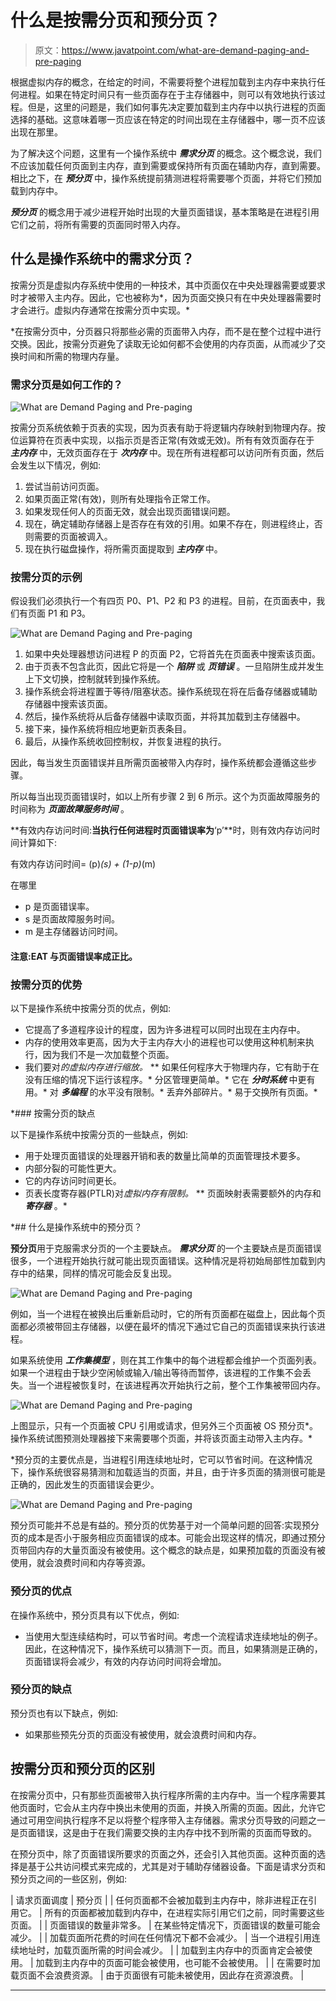 # 什么是按需分页和预分页？

> 原文：<https://www.javatpoint.com/what-are-demand-paging-and-pre-paging>

根据虚拟内存的概念，在给定的时间，不需要将整个进程加载到主内存中来执行任何进程。如果在特定时间只有一些页面存在于主存储器中，则可以有效地执行该过程。但是，这里的问题是，我们如何事先决定要加载到主内存中以执行进程的页面选择的基础。这意味着哪一页应该在特定的时间出现在主存储器中，哪一页不应该出现在那里。

为了解决这个问题，这里有一个操作系统中 ***需求分页*** 的概念。这个概念说，我们不应该加载任何页面到主内存，直到需要或保持所有页面在辅助内存，直到需要。相比之下，在 ***预分页*** 中，操作系统提前猜测进程将需要哪个页面，并将它们预加载到内存中。

***预分页*** 的概念用于减少进程开始时出现的大量页面错误，基本策略是在进程引用它们之前，将所有需要的页面同时带入内存。

## 什么是操作系统中的需求分页？

按需分页是虚拟内存系统中使用的一种技术，其中页面仅在中央处理器需要或要求时才被带入主内存。因此，它也被称为*，因为页面交换只有在中央处理器需要时才会进行。虚拟内存通常在按需分页中实现。*

 *在按需分页中，分页器只将那些必需的页面带入内存，而不是在整个过程中进行交换。因此，按需分页避免了读取无论如何都不会使用的内存页面，从而减少了交换时间和所需的物理内存量。

### 需求分页是如何工作的？

![What are Demand Paging and Pre-paging](img/fe49183b039b19049960f06d25241a1f.png)

按需分页系统依赖于页表的实现，因为页表有助于将逻辑内存映射到物理内存。按位运算符在页表中实现，以指示页是否正常(有效或无效)。所有有效页面存在于 ***主内存*** 中，无效页面存在于 ***次内存*** 中。现在所有进程都可以访问所有页面，然后会发生以下情况，例如:

1.  尝试当前访问页面。
2.  如果页面正常(有效)，则所有处理指令正常工作。
3.  如果发现任何人的页面无效，就会出现页面错误问题。
4.  现在，确定辅助存储器上是否存在有效的引用。如果不存在，则进程终止，否则需要的页面被调入。
5.  现在执行磁盘操作，将所需页面提取到 ***主内存*** 中。

### 按需分页的示例

假设我们必须执行一个有四页 P0、P1、P2 和 P3 的进程。目前，在页面表中，我们有页面 P1 和 P3。

![What are Demand Paging and Pre-paging](img/cc758c1bd6ec5645c909abab2c89d18d.png)

1.  如果中央处理器想访问进程 P 的页面 P2，它将首先在页面表中搜索该页面。
2.  由于页表不包含此页，因此它将是一个 ***陷阱*** 或 ***页错误*** 。一旦陷阱生成并发生上下文切换，控制就转到操作系统。
3.  操作系统会将进程置于等待/阻塞状态。操作系统现在将在后备存储器或辅助存储器中搜索该页面。
4.  然后，操作系统将从后备存储器中读取页面，并将其加载到主存储器中。
5.  接下来，操作系统将相应地更新页表条目。
6.  最后，从操作系统收回控制权，并恢复进程的执行。

因此，每当发生页面错误并且所需页面被带入内存时，操作系统都会遵循这些步骤。

所以每当出现页面错误时，如以上所有步骤 2 到 6 所示。这个为页面故障服务的时间称为 ***页面故障服务时间*** 。

**有效内存访问时间:**当执行任何进程时页面错误率为**‘p’**时，则有效内存访问时间计算如下:

有效内存访问时间= (p)*(s) + (1-p)*(m)

在哪里

*   p 是页面错误率。
*   s 是页面故障服务时间。
*   m 是主存储器访问时间。

#### 注意:EAT 与页面错误率成正比。

### 按需分页的优势

以下是操作系统中按需分页的优点，例如:

*   它提高了多道程序设计的程度，因为许多进程可以同时出现在主内存中。
*   内存的使用效率更高，因为大于主内存大小的进程也可以使用这种机制来执行，因为我们不是一次加载整个页面。
*   我们要对*的虚拟内存进行缩放。*
**   如果任何程序大于物理内存，它有助于在没有压缩的情况下运行该程序。*   分区管理更简单。*   它在 ***分时系统*** 中更有用。*   对 ***多编程*** 的水平没有限制。*   丢弃外部碎片。*   易于交换所有页面。*

 *### 按需分页的缺点

以下是操作系统中按需分页的一些缺点，例如:

*   用于处理页面错误的处理器开销和表的数量比简单的页面管理技术要多。
*   内部分裂的可能性更大。
*   它的内存访问时间更长。
*   页表长度寄存器(PTLR)对*虚拟内存有限制。*
**   页面映射表需要额外的内存和 ***寄存器*** 。*

 *## 什么是操作系统中的预分页？

**预分页**用于克服需求分页的一个主要缺点。 ***需求分页*** 的一个主要缺点是页面错误很多，一个进程开始执行就可能出现页面错误。这种情况是将初始局部性加载到内存中的结果，同样的情况可能会反复出现。

![What are Demand Paging and Pre-paging](img/2362e63d8ba8c0ecdea43dc237f30664.png)

例如，当一个进程在被换出后重新启动时，它的所有页面都在磁盘上，因此每个页面都必须被带回主存储器，以便在最坏的情况下通过它自己的页面错误来执行该进程。

如果系统使用 ***工作集模型*** ，则在其工作集中的每个进程都会维护一个页面列表。如果一个进程由于缺少空闲帧或输入/输出等待而暂停，该进程的工作集不会丢失。当一个进程被恢复时，在该进程再次开始执行之前，整个工作集被带回内存。

![What are Demand Paging and Pre-paging](img/0fbbc5498c5f1f6625efe3cd7c12ef25.png)

上图显示，只有一个页面被 CPU 引用或请求，但另外三个页面被 OS 预分页*。操作系统试图预测处理器接下来需要哪个页面，并将该页面主动带入主内存。*

 *预分页的主要优点是，当进程引用连续地址时，它可以节省时间。在这种情况下，操作系统很容易猜测和加载适当的页面，并且，由于许多页面的猜测很可能是正确的，因此发生的页面错误会更少。

![What are Demand Paging and Pre-paging](img/1fa916db95f138a2b75100990f24370d.png)

预分页可能并不总是有益的。预分页的优势基于对一个简单问题的回答:实现预分页的成本是否小于服务相应页面错误的成本。可能会出现这样的情况，即通过预分页带回内存的大量页面没有被使用。这个概念的缺点是，如果预加载的页面没有被使用，就会浪费时间和内存等资源。

### 预分页的优点

在操作系统中，预分页具有以下优点，例如:

*   当使用大型连续结构时，可以节省时间。考虑一个流程请求连续地址的例子。因此，在这种情况下，操作系统可以猜测下一页。而且，如果猜测是正确的，页面错误将会减少，有效的内存访问时间将会增加。

### 预分页的缺点

预分页也有以下缺点，例如:

*   如果那些预先分页的页面没有被使用，就会浪费时间和内存。

## 按需分页和预分页的区别

在按需分页中，只有那些页面被带入执行程序所需的主内存中。当一个程序需要其他页面时，它会从主内存中换出未使用的页面，并换入所需的页面。因此，允许它通过可用空间执行程序不足以将整个程序带入主存储器。需求分页导致的问题之一是页面错误，这是由于在我们需要交换的主内存中找不到所需的页面而导致的。

在预分页中，除了页面错误所要求的页面之外，还会引入其他页面。这种页面的选择是基于公共访问模式来完成的，尤其是对于辅助存储器设备。下面是请求分页和预分页之间的一些区别，例如:

| 请求页面调度 | 预分页 |
| 任何页面都不会被加载到主内存中，除非进程正在引用它。 | 所有的页面都被加载到内存中，在进程实际引用它们之前，同时需要这些页面。 |
| 页面错误的数量非常多。 | 在某些特定情况下，页面错误的数量可能会减少。 |
| 加载页面所花费的时间在任何情况下都不会减少。 | 当一个进程引用连续地址时，加载页面所需的时间会减少。 |
| 加载到主内存中的页面肯定会被使用。 | 加载到主内存中的页面可能会被使用，也可能不会被使用。 |
| 在需要时加载页面不会浪费资源。 | 由于页面很有可能未被使用，因此存在资源浪费。 |

* * *****
